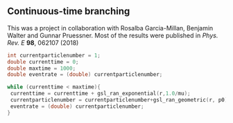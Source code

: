  ## Continuous-time branching
 
 This was a project in collaboration with Rosalba Garcia-Millan, Benjamin Walter and Gunnar Pruessner. Most of the results were published in _Phys. Rev. E_ **98**, 062107 (2018)


```C
int currentparticlenumber = 1;
double currenttime = 0;
double maxtime = 1000;
double eventrate = (double) currentparticlenumber;

while (currenttime < maxtime){
 currenttime = currenttime + gsl_ran_exponential(r,1.0/mu);
 currentparticlenumber = currentparticlenumber+gsl_ran_geometric(r, p0)-2;
 eventrate = (double) currentparticlenumber;
}

```
